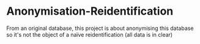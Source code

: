 # Anonymisation-Reidentification
From an original database, this project is about anonymising this database so it's not the object of a naïve reidentification (all data is in clear)

